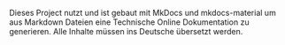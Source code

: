 <!-- Use this file to provide workspace-specific custom instructions to Copilot. For more details, visit https://code.visualstudio.com/docs/copilot/copilot-customization#_use-a-githubcopilotinstructionsmd-file -->

Dieses Project nutzt und ist gebaut mit MkDocs und mkdocs-material um aus Markdown Dateien eine Technische Online Dokumentation zu generieren. Alle Inhalte müssen ins Deutsche übersetzt werden.

